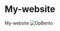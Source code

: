 # My-website
My-website
![OpBento](https://firebasestorage.googleapis.com/v0/b/smartkaksha-fe32c.appspot.com/o/opbento%2FSparshMaheshwari15ea5b7.png?alt=media)
